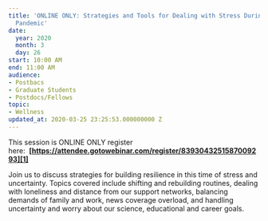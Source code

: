 ```yaml
---
title: 'ONLINE ONLY: Strategies and Tools for Dealing with Stress During The Coronavirus
  Pandemic'
date:
  year: 2020
  month: 3
  day: 26
start: 10:00 AM
end: 11:00 AM
audience:
- Postbacs
- Graduate Students
- Postdocs/Fellows
topic:
- Wellness
updated_at: 2020-03-25 23:25:53.000000000 Z
---
```

This session is ONLINE ONLY register
here:  **[https://attendee.gotowebinar.com/register/8393043251587009293][1]**

Join us to discuss strategies for building resilience in this time of
stress and uncertainty. Topics covered include shifting and rebuilding
routines, dealing with loneliness and distance from our support
networks, balancing demands of family and work, news coverage overload,
and handling uncertainty and worry about our science, educational and
career goals.

 

 



[1]: https://attendee.gotowebinar.com/register/8393043251587009293
